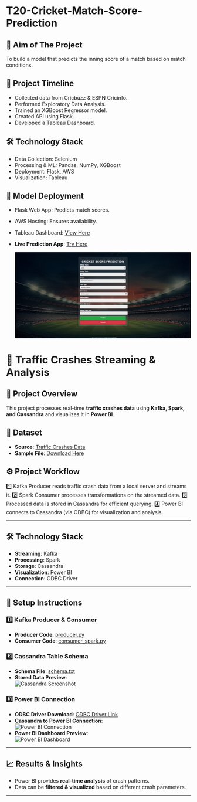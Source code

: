# T20-Cricket-Match-Score-Prediction

## 📌 Aim of The Project
To build a model that predicts the inning score of a match based on match conditions.

## 📅 Project Timeline

- Collected data from Cricbuzz & ESPN Cricinfo.
- Performed Exploratory Data Analysis.
- Trained an XGBoost Regressor model.
- Created API using Flask.
- Developed a Tableau Dashboard.

## 🛠️ Technology Stack

- Data Collection: Selenium
- Processing & ML: Pandas, NumPy, XGBoost
- Deployment: Flask, AWS
- Visualization: Tableau

## 🚀 Model Deployment

- Flask Web App: Predicts match scores.
- AWS Hosting: Ensures availability.
- Tableau Dashboard: [View Here](https://public.tableau.com/views/Cricket_Score_Prediction_visualization/Dashboard2?:language=en-US&publish=yes&:sid=&:redirect=auth&:display_count=n&:origin=viz_share_link)

- **Live Prediction App**: [Try Here](http://13.60.202.76:5000/)  

  ![image](https://github.com/mrunal-chavhan/CDAC_PROJECT/blob/main/UI/ui_image.png)
  

# 🚦 Traffic Crashes Streaming & Analysis

## 📌 Project Overview  
This project processes real-time **traffic crashes data** using **Kafka, Spark, and Cassandra** and visualizes it in **Power BI**.

## 🔗 Dataset  
- **Source**: [Traffic Crashes Data](https://catalog.data.gov/dataset/traffic-crashes-crashes)  
- **Sample File**: [Download Here](data/sample_data.csv)

## ⚙️ Project Workflow  
1️⃣ Kafka Producer reads traffic crash data from a local server and streams it.
2️⃣ Spark Consumer processes transformations on the streamed data.
3️⃣ Processed data is stored in Cassandra for efficient querying.
4️⃣ Power BI connects to Cassandra (via ODBC) for visualization and analysis.

---

## 🛠️ Technology Stack  
- **Streaming**: Kafka  
- **Processing**: Spark  
- **Storage**: Cassandra  
- **Visualization**: Power BI  
- **Connection**: ODBC Driver  

---

## 🚀 Setup Instructions  

### 1️⃣ Kafka Producer & Consumer  
- **Producer Code**: [producer.py](kafka/producer.py)  
- **Consumer Code**: [consumer_spark.py](kafka/consumer_spark.py)  

### 2️⃣ Cassandra Table Schema  
- **Schema File**: [schema.txt](cassandra/schema.txt)  
- **Stored Data Preview**:  
  ![Cassandra Screenshot](cassandra/cassandra_screenshots/cassandra_table.png)

### 3️⃣ Power BI Connection  
- **ODBC Driver Download**: [ODBC Driver Link](powerbi/odbc_driver_link.txt)  
- **Cassandra to Power BI Connection**:  
  ![Power BI Connection](powerbi/connectivity_screenshots/powerbi_odbc.png)  
- **Power BI Dashboard Preview**:  
  ![Power BI Dashboard](powerbi/powerbi_screenshots/dashboard.png)

---

## 📈 Results & Insights  
- Power BI provides **real-time analysis** of crash patterns.  
- Data can be **filtered & visualized** based on different crash parameters.

---




